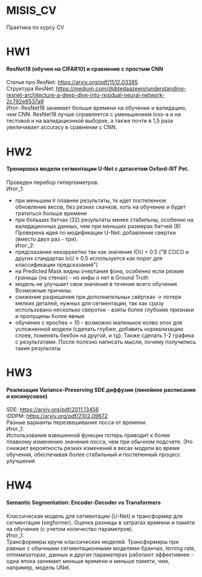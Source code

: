# MISIS_CV
Практика по курсу CV

# HW1
#### ResNet18 (обучен на CIFAR10) и сравнение с простым CNN  
Статья про ResNet: https://arxiv.org/pdf/1512.03385  
Cтруктура ResNet: https://medium.com/@ibtedaazeem/understanding-resnet-architecture-a-deep-dive-into-residual-neural-network-2c792e6537a9  
Итог: ResNet18 занимает больше времени на обучение и валидацию, чем CNN. ResNet18 лучше справляется с уменьшением loss-а и на тестовой и на валидационной выборке, а также почти в 1,5 раза увеличивает accuracy в сравнении с CNN.

# HW2
#### Тренировка модели сегментации U-Net с датасетом Oxford-IIIT Pet.  
Проведен перебор гиперпаметров.    
Итог_1:
- при меньшем lr плавнее результаты, тк идет постепенное обновление весов, без резких скачков, хоть на обучение и будет тратиться больше времени
- при больших батчах (32) результаты менее стабильны, особенно на валидационных данных, чем при меньших размерах батчей (8)  
Проверена идея по модификации U-Net: добавление свертки (вместо двух раз - три).  
Итог_2:  
- предсказание некорректно так как значение IOU < 0.5 ("В COCO и других стандартах IoU ≥ 0.5 используется как порог для классификации предсказаний")
- на Predicted Mask видны очертания фона, особенно если резкие границы (на стенах) - но инфы о нет в Ground Truth
- модель не улучшает свои значения в течение всего обучения
Возможные причины:  
- снижение разрешения при дополнительных свёртках -> потеря мелких деталей, нужных для сегментации, так как сразу использовано несколько свероток - взяты более глубокие признаки и пропущены более явные
- обучение с epoches = 10 - возможно маленькое колво эпох для усложненной модели
(сделать глубже, добавить нормализацию слоев, поменять бекбон на другой, и тд). Также сделать 1-2 графика с результатами. После полезно написать мысли, почему получились такие результаты

# HW3
#### Реализация Variance-Preserving SDE диффузии (линейное расписание и косинусовое)  
SDE: https://arxiv.org/pdf/2011.13456  
iDDPM: https://arxiv.org/pdf/2102.09672  
Разные варианты перезвешивание лосса от времени.  
Итог_1:  
Использование взвешенной функции потерь приводит к более плавному изменению значения лосса, чем при обычном подсчете. Это снижает вероятность резких изменений в весах модели во время обучения, обеспечивая более стабильный и постепенный процесс улучшения

# HW4
#### Semantic Segmentation: Encoder-Decoder vs Transformers  
Классическая модель для сегментации (U-Net) и трансформер для сегментации (segformer). Оценка разницы в затратах времени и памяти на обучение (с учетом количество параметров).   
Итог_1:   
Трансформеры круче классических моделей. Трансформеры при равных с обычными сегментационными моделями бранчах, lerning rate, оптимизаторах, данных и других параматерах работают эффективнее - одна эпоха занимает меньше времени и меньше памяти, чем, например, модель UNet.



